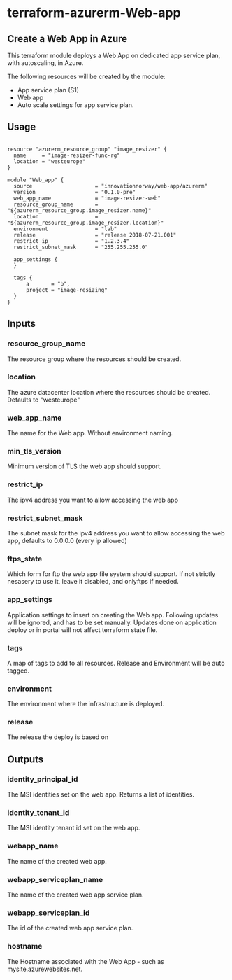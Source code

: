 # terraform-azurerm-Web-app

## Create a Web App in Azure

This terraform module deploys a Web App on dedicated app service plan, with autoscaling, in Azure. 

The following resources will be created by the module:
- App service plan (S1)
- Web app
- Auto scale settings for app service plan. 


## Usage

```hcl

resource "azurerm_resource_group" "image_resizer" {
  name     = "image-resizer-func-rg"
  location = "westeurope"
}

module "Web_app" {
  source                    = "innovationnorway/web-app/azurerm"
  version                   = "0.1.0-pre"
  web_app_name              = "image-resizer-web"
  resource_group_name       = "${azurerm_resource_group.image_resizer.name}"
  location                  = "${azurerm_resource_group.image_resizer.location}"
  environment               = "lab"
  release                   = "release 2018-07-21.001"
  restrict_ip               = "1.2.3.4"
  restrict_subnet_mask      = "255.255.255.0"
  
  app_settings {
  }

  tags {
      a       = "b",
      project = "image-resizing"
  }
}

```

## Inputs

### resource_group_name
The resource group where the resources should be created.

### location
The azure datacenter location where the resources should be created. Defaults to "westeurope"

### web_app_name
The name for the Web app. Without environment naming.

### min_tls_version
Minimum version of TLS the web app should support.

### restrict_ip
The ipv4 address you want to allow accessing the web app

### restrict_subnet_mask
The subnet mask for the ipv4 address you want to allow accessing the web app, defaults to 0.0.0.0 (every ip allowed)

### ftps_state
Which form for ftp the web app file system should support. If not strictly nesasery to use it, leave it disabled, and onlyftps if needed.

### app_settings
Application settings to insert on creating the Web app. Following updates will be ignored, and has to be set manually. Updates done on application deploy or in portal will not affect terraform state file.
 
### tags
A map of tags to add to all resources. Release and Environment will be auto tagged. 

### environment
The environment where the infrastructure is deployed.

### release
The release the deploy is based on



## Outputs

### identity_principal_id
The MSI identities set on the web app. Returns a list of identities.

### identity_tenant_id
The MSI identity tenant id set on the web app.

### webapp_name
The name of the created web app.

### webapp_serviceplan_name
The name of the created web app service plan.

### webapp_serviceplan_id
The id of the created web app service plan.

### hostname
The Hostname associated with the Web App - such as mysite.azurewebsites.net.
